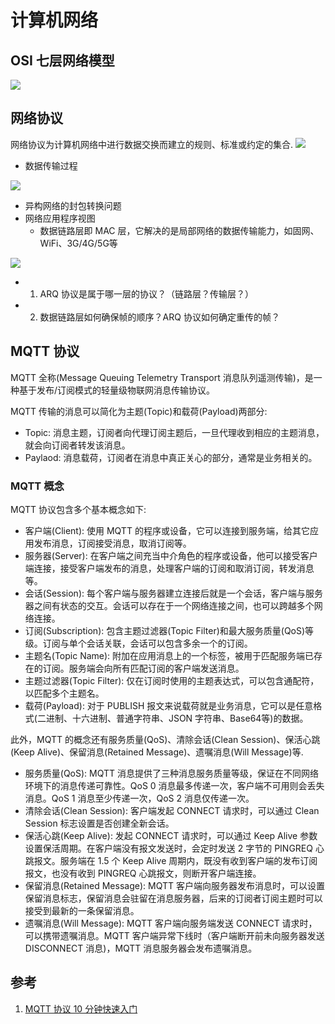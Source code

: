 # 计算机网络

## OSI 七层网络模型
<img src="../img/osi.png">


## 网络协议

网络协议为计算机网络中进行数据交换而建立的规则、标准或约定的集合.
<img src="../img/protocol.png">
+ 数据传输过程
<img src="../img/network_transfer.png">

+ 异构网络的封包转换问题
+ 网络应用程序视图
    - 数据链路层即 MAC 层，它解决的是局部网络的数据传输能力，如固网、WiFi、3G/4G/5G等
<img src="../img/network_platform.png">


- 1. ARQ 协议是属于哪一层的协议？（链路层？传输层？）
- 2. 数据链路层如何确保帧的顺序？ARQ 协议如何确定重传的帧？

## MQTT 协议
MQTT 全称(Message Queuing Telemetry Transport 消息队列遥测传输)，是一种基于发布/订阅模式的轻量级物联网消息传输协议。

MQTT 传输的消息可以简化为主题(Topic)和载荷(Payload)两部分:
- Topic: 消息主题，订阅者向代理订阅主题后，一旦代理收到相应的主题消息，就会向订阅者转发该消息。
- Paylaod: 消息载荷，订阅者在消息中真正关心的部分，通常是业务相关的。


### MQTT 概念
MQTT 协议包含多个基本概念如下:
- 客户端(Client): 使用 MQTT 的程序或设备，它可以连接到服务端，给其它应用发布消息，订阅接受消息，取消订阅等。
- 服务器(Server): 在客户端之间充当中介角色的程序或设备，他可以接受客户端连接，接受客户端发布的消息，处理客户端的订阅和取消订阅，转发消息等。
- 会话(Session): 每个客户端与服务器建立连接后就是一个会话，客户端与服务器之间有状态的交互。会话可以存在于一个网络连接之间，也可以跨越多个网络连接。
- 订阅(Subscription): 包含主题过滤器(Topic Filter)和最大服务质量(QoS)等级。订阅与单个会话关联，会话可以包含多余一个的订阅。
- 主题名(Topic Name): 附加在应用消息上的一个标签，被用于匹配服务端已存在的订阅。服务端会向所有匹配订阅的客户端发送消息。
- 主题过滤器(Topic Filter): 仅在订阅时使用的主题表达式，可以包含通配符，以匹配多个主题名。
- 载荷(Payload): 对于 PUBLISH 报文来说载荷就是业务消息，它可以是任意格式(二进制、十六进制、普通字符串、JSON 字符串、Base64等)的数据。

此外，MQTT 的概念还有服务质量(QoS)、清除会话(Clean Session)、保活心跳(Keep Alive)、保留消息(Retained Message)、遗嘱消息(Will Message)等.
- 服务质量(QoS): MQTT 消息提供了三种消息服务质量等级，保证在不同网络环境下的消息传递可靠性。QoS 0 消息最多传递一次，客户端不可用则会丢失消息。QoS 1 消息至少传递一次，QoS 2 消息仅传递一次。
- 清除会话(Clean Session): 客户端发起 CONNECT 请求时，可以通过 Clean Session 标志设置是否创建全新会话。
- 保活心跳(Keep Alive): 发起 CONNECT 请求时，可以通过 Keep Alive 参数设置保活周期。在客户端没有报文发送时，会定时发送 2 字节的 PINGREQ 心跳报文。服务端在 1.5 个 Keep Alive 周期内，既没有收到客户端的发布订阅报文，也没有收到 PINGREQ 心跳报文，则断开客户端连接。
- 保留消息(Retained Message): MQTT 客户端向服务器发布消息时，可以设置保留消息标志，保留消息会驻留在消息服务器，后来的订阅者订阅主题时可以接受到最新的一条保留消息。
- 遗嘱消息(Will Message): MQTT 客户端向服务端发送 CONNECT 请求时，可以携带遗嘱消息。MQTT 客户端异常下线时（客户端断开前未向服务器发送 DISCONNECT 消息)，MQTT 消息服务器会发布遗嘱消息。

## 参考
1. [MQTT 协议 10 分钟快速入门](https://www.emqx.com/zh/blog/get-started-with-mqtt-in-ten-mins)